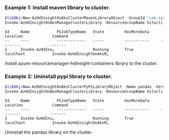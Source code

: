 ### Example 1: Install maven library to cluster.
```powershell
$libObj=New-AzHdInsightOnAksClusterMavenLibraryObject -GroupId "com.azure.resourcemanager" -Name "azure-resourcemanager-hdinsight-containers" -Version "1.0.0-beta.2" -Remark "Maven lib"
Invoke-AzHdInsightOnAksManageClusterLibrary -ResourceGroupName hilocli-test -ClusterPoolName hilopoolwus3 -ClusterName cluster2024521155147  -Action Install -Library $libObj -AsJob
```

```output
Id     Name            PSJobTypeName   State         HasMoreData     Location             Command
--     ----            -------------   -----         -----------     --------             -------
1      Invoke-AzHdIns…                 Running       True            localhost            Invoke-AzHdInsightOnAksM…
```

Install azure-resourcemanager-hdinsight-containers library to the cluster.

### Example 2: Uninstall pypi library to cluster.
```powershell
$libObj=New-AzHdInsightOnAksClusterPyPiLibraryObject -Name pandas -Version 2.2.2 
Invoke-AzHdInsightOnAksManageClusterLibrary -ResourceGroupName hilocli-test -ClusterPoolName hilopoolwus3 -ClusterName cluster2024521155147  -Action Uninstall -Library $libObj -AsJob
```

```output
Id     Name            PSJobTypeName   State         HasMoreData     Location             Command
--     ----            -------------   -----         -----------     --------             -------
1      Invoke-AzHdIns…                 Running       True            localhost            Invoke-AzHdInsightOnAksM…
```

Uninstall the pandas library on the cluster.

